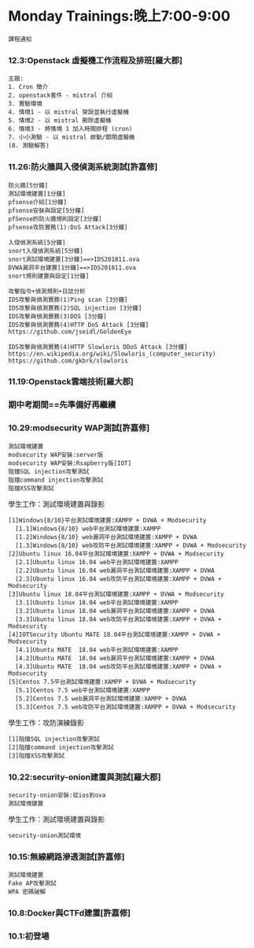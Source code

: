 # Monday Trainings:晚上7:00-9:00
```
課程通知
```
### 12.3:Openstack 虛擬機工作流程及排班[羅大郡]
```
主題: 
1. Cron 簡介
2. openstack套件 - mistral 介紹
3. 實驗環境
4. 情境1 - 以 mistral 架設並執行虛擬機
5. 情境2 - 以 mistral 刪除虛擬機
6. 情境3 - 將情境 1 加入時間排程 (cron)
7. 小小測驗 - 以 mistral 啟動/關閉虛擬機
(8. 測驗解答)
```
### 11.26:防火牆與入侵偵測系統測試[許嘉修]
```
防火牆[5分鐘]
測試環境建置[1分鐘]
pfsense介紹[1分鐘]
pfsense安裝與設定[5分鐘]
pfSense的防火牆規則設定[3分鐘]
pfsense攻防實務(1):DoS Attack[3分鐘]

```
```
入侵偵測系統[5分鐘]
snort入侵偵測系統[5分鐘]
snort測試環境建置[3分鐘]==>IDS201811.ova
DVWA漏洞平台建置[1分鐘]==>IDS201811.ova
snort規則建置與設定[1分鐘]

攻擊指令+偵測規則+日誌分析
IDS攻擊與偵測實務(1)Ping scan [3分鐘]
IDS攻擊與偵測實務(2)SQL injection [3分鐘]
IDS攻擊與偵測實務(3)DOS [3分鐘]
IDS攻擊與偵測實務(4)HTTP DoS Attack [3分鐘]
https://github.com/jseidl/GoldenEye

IDS攻擊與偵測實務(4)HTTP Slowloris DDoS Attack [3分鐘]
https://en.wikipedia.org/wiki/Slowloris_(computer_security)
https://github.com/gkbrk/slowloris
```
### 11.19:Openstack雲端技術[羅大郡]

### 期中考期間==先準備好再繼續

### 10.29:modsecurity WAP測試[許嘉修]
```
測試環境建置
modsecurity WAP安裝:server版
modsecurity WAP安裝:Rsapberry版[IOT]
阻擋SQL injection攻擊測試
阻擋command injection攻擊測試
阻擋XSS攻擊測試
```
學生工作：測試環境建置與錄影
```
[1]Windows{8/10}平台測試環境建置:XAMPP + DVWA + Modsecurity
  [1.1]Windows{8/10} web平台測試環境建置:XAMPP
  [1.2]Windows{8/10} web漏洞平台測試環境建置:XAMPP + DVWA
  [1.3]Windows{8/10} web攻防平台測試環境建置:XAMPP + DVWA + Modsecurity 
[2]Ubuntu linux 16.04平台測試環境建置:XAMPP + DVWA + Modsecurity
  [2.1]Ubuntu linux 16.04 web平台測試環境建置:XAMPP
  [2.2]Ubuntu linux 16.04 web漏洞平台測試環境建置:XAMPP + DVWA
  [2.3]Ubuntu linux 16.04 web攻防平台測試環境建置:XAMPP + DVWA + Modsecurity 
[3]Ubuntu linux 18.04平台測試環境建置:XAMPP + DVWA + Modsecurity
  [3.1]Ubuntu linux 18.04 web平台測試環境建置:XAMPP
  [3.2]Ubuntu linux 18.04 web漏洞平台測試環境建置:XAMPP + DVWA
  [3.3]Ubuntu linux 18.04 web攻防平台測試環境建置:XAMPP + DVWA + Modsecurity 
[4]IOTSecurity Ubuntu MATE 18.04平台測試環境建置:XAMPP + DVWA + Modsecurity
  [4.1]Ubuntu MATE  18.04 web平台測試環境建置:XAMPP
  [4.2]Ubuntu MATE  18.04 web漏洞平台測試環境建置:XAMPP + DVWA
  [4.3]Ubuntu MATE  18.04 web攻防平台測試環境建置:XAMPP + DVWA + Modsecurity 
[5]Centos 7.5平台測試環境建置:XAMPP + DVWA + Modsecurity
  [5.1]Centos 7.5 web平台測試環境建置:XAMPP
  [5.2]Centos 7.5 web漏洞平台測試環境建置:XAMPP + DVWA
  [5.3]Centos 7.5 web攻防平台測試環境建置:XAMPP + DVWA + Modsecurity
```

學生工作：攻防演練錄影
```
[1]阻擋SQL injection攻擊測試
[2]阻擋command injection攻擊測試
[3]阻擋XSS攻擊測試
```

### 10.22:security-onion建置與測試[羅大郡]
```
security-onion安裝:從ios到ova
測試環境建置
```
學生工作：測試環境建置與錄影
```
security-onion測試環境
```

### 10.15:無線網路滲透測試[許嘉修]
```
測試環境建置
Fake AP攻擊測試
WPA 密碼破解
```

### 10.8:Docker與CTFd建置[許嘉修]

### 10.1:初登場






